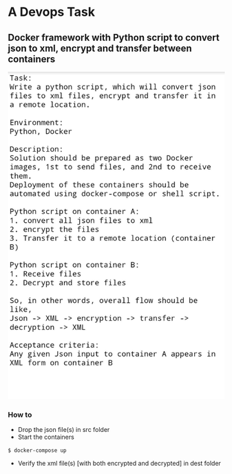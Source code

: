 # A Devops Task
 
## Docker framework with Python script to convert json to xml, encrypt and transfer between containers


![Devops Task Description](pytask.jpeg)

### How to
- Drop the json file(s) in src folder
- Start the containers
```
$ docker-compose up
```
- Verify the xml file(s) [with both encrypted and decrypted] in dest folder

